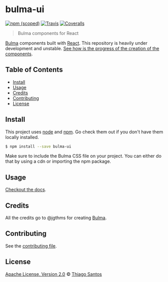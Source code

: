 # bulma-ui

[![npm (scoped)](https://img.shields.io/npm/v/bulma-ui.svg)](https://www.npmjs.com/package/bulma-ui)
[![Travis](https://img.shields.io/travis/thiamsantos/bulma-ui.svg)](https://travis-ci.org/thiamsantos/bulma-ui)
[![Coveralls](https://img.shields.io/coveralls/thiamsantos/bulma-ui.svg)](https://coveralls.io/github/thiamsantos/bulma-ui?branch=master)

> Bulma components for React

[Bulma](https://bulma.io/) components built with [React](https://reactjs.org/).
This repository is heavily under development and unstable. [See how is the progress of the creation of the components](https://github.com/thiamsantos/bulma-ui/issues/1).

## Table of Contents

- [Install](#install)
- [Usage](#usage)
- [Credits](#credits)
- [Contributing](#contributing)
- [License](#license)

## Install

This project uses [node](http://nodejs.org) and [npm](https://npmjs.com).
Go check them out if you don't have them locally installed.

```sh
$ npm install --save bulma-ui
```

Make sure to include the Bulma CSS file on your project. You can either do that by using a cdn or importing the npm package.

## Usage

[Checkout the docs](http://bulma-ui.netlify.com/).

## Credits

All the credits go to @jgthms for creating [Bulma](https://bulma.io/).

## Contributing

See the [contributing file](CONTRIBUTING.md).

## License

[Apache License, Version 2.0](LICENSE.md) © [Thiago Santos](https://github.com/thiamsantos)
